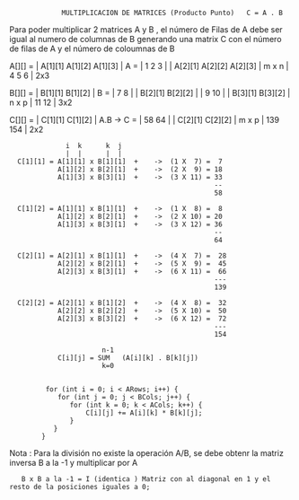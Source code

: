 
                
                
                 MULTIPLICACION DE MATRICES (Producto Punto)   C = A . B


Para poder multiplicar  2 matrices A y B , el número de Filas de A debe ser igual al numero de columnas de B
generando una matrix C con el número de filas de A y el número de coloumnas de B

       
A[][] = | A[1][1] A[1][2] A[1][3] |                             A = | 1 2 3 |
        | A[2][1] A[2][2] A[2][3] | m x n                           | 4 5 6 | 2x3
     
                                                 
B[][] = |  B[1][1] B[1][2] |                                    B = | 7   8 |
        |  B[2][1] B[2][2] |                                        | 9  10 |
        |  B[3][1] B[3][2] | n x p                                  | 11 12 | 3x2


C[][] = | C[1][1] C[1][2] |                             A.B -> C = | 58   64 |
        | C[2][1] C[2][2] | m x p                                  | 139 154 | 2x2




                  i  k      k  j
                  |  |      |  |
      C[1][1] = A[1][1] x B[1][1]  +    ->  (1 X  7) =  7 
                A[1][2] x B[2][1]  +    ->  (2 X  9) = 18
                A[1][3] x B[3][1]  +    ->  (3 X 11) = 33
                                                       --
                                                       58

      C[1][2] = A[1][1] x B[1][1]  +    ->  (1 X  8) =  8 
                A[1][2] x B[2][1]  +    ->  (2 X 10) = 20
                A[1][3] x B[3][1]  +    ->  (3 X 12) = 36
                                                       --
                                                       64

      C[2][1] = A[2][1] x B[1][1]  +    ->  (4 X  7) =  28 
                A[2][2] x B[2][1]  +    ->  (5 X  9) =  45
                A[2][3] x B[3][1]  +    ->  (6 X 11) =  66
                                                       ---
                                                       139

      C[2][2] = A[2][1] x B[1][2]  +    ->  (4 X  8) =  32 
                A[2][2] x B[2][2]  +    ->  (5 X 10) =  50
                A[2][3] x B[3][2]  +    ->  (6 X 12) =  72
                                                       ---
                                                       154
                                                 
                           n-1
                C[i][j] = SUM   (A[i][k] . B[k][j])
                           k=0


             for (int i = 0; i < ARows; i++) {
                for (int j = 0; j < BCols; j++) {
                   for (int k = 0; k < ACols; k++) {
                       C[i][j] += A[i][k] * B[k][j];
                   }
               }
            }


Nota : Para la división no existe la operación  A/B, se debe obtenr la matriz inversa B a la -1 y multiplicar por A

       B x B a la -1 = I (identica ) Matriz con al diagonal en 1 y el resto de la posiciones iguales a 0;

   
   